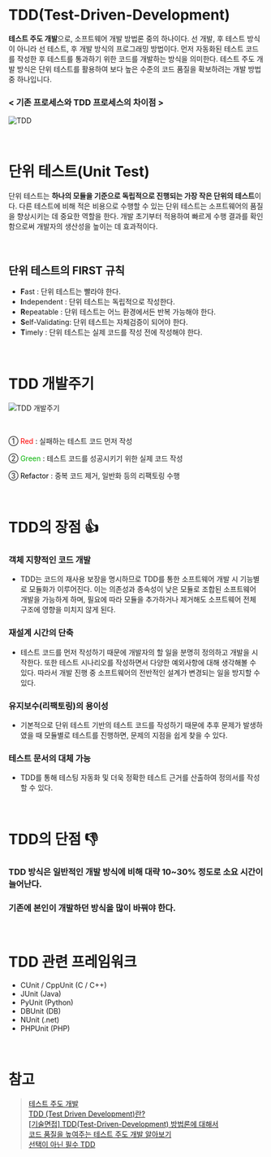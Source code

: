 # TDD(Test-Driven-Development)

**테스트 주도 개발**으로, 소프트웨어 개발 방법론 중의 하나이다. 선 개발, 후 테스트 방식이 아니라 선 테스트, 후 개발 방식의 프로그래밍 방법이다. 먼저 자동화된 테스트 코드를 작성한 후 테스트를 통과하기 위한 코드를 개발하는 방식을 의미한다. 테스트 주도 개발 방식은 단위 테스트를 활용하여 보다 높은 수준의 코드 품질을 확보하려는 개발 방법 중 하나입니다.

### **< 기존 프로세스와 TDD 프로세스의 차이점 >**

![TDD](https://mblogthumb-phinf.pstatic.net/MjAyMDA2MjNfNSAg/MDAxNTkyODk1MTA3NDAw.VWU7ACZuSTKBuwTuHhCDl7aREyYLLc5KWHF1F4BPv3Eg.-IOIW8rByR5v4iy7pkq2IwUrq5NkVOzgBSZJcYKsEMAg.PNG.etnersrd/tdd1.png?type=w800 "TDD")

<br/>

# 단위 테스트(Unit Test)

단위 테스트는 **하나의 모듈을 기준으로 독립적으로 진행되는 가장 작은 단위의 테스트**이다. 다른 테스트에 비해 적은 비용으로 수행할 수 있는 단위 테스트는 소프트웨어의 품질을 향상시키는 데 중요한 역할을 한다. 개발 초기부터 적용하여 빠르게 수행 결과를 확인함으로써 개발자의 생산성을 높이는 데 효과적이다.

<br/>

## 단위 테스트의 FIRST 규칙

- **F**ast : 단위 테스트는 빨라야 한다.
- **I**ndependent : 단위 테스트는 독립적으로 작성한다.
- **R**epeatable : 단위 테스트는 어느 환경에서든 반복 가능해야 한다.
- **S**elf-Validating: 단위 테스트는 자체검증이 되어야 한다.
- **T**imely : 단위 테스트는 실제 코드를 작성 전에 작성해야 한다.

<br/>

# TDD 개발주기

![TDD 개발주기](https://blog.kakaocdn.net/dn/bCfWaY/btrj3XXOukQ/ZjVkmKt2Kjyyys7Stnok3k/img.png "TDD 개발주기")

<br/>

① <span style="color:#FF0000">Red</span> : 실패하는 테스트 코드 먼저 작성

② <span style="color:#04B404">Green</span> : 테스트 코드를 성공시키기 위한 실제 코드 작성

③ <span style="color:#000000">Refactor</span> : 중복 코드 제거, 일반화 등의 리팩토링 수행

<br/>

# TDD의 장점 👍

### 객체 지향적인 코드 개발

- TDD는 코드의 재사용 보장을 명시하므로 TDD를 통한 소프트웨어 개발 시 기능별로 모듈화가 이루어진다. 이는 의존성과 종속성이 낮은 모듈로 조합된 소프트웨어 개발을 가능하게 하며, 필요에 따라 모듈을 추가하거나 제거해도 소프트웨어 전체 구조에 영향을 미치지 않게 된다.

### 재설계 시간의 단축

- 테스트 코드를 먼저 작성하기 때문에 개발자의 할 일을 분명히 정의하고 개발을 시작한다. 또한 테스트 시나리오를 작성하면서 다양한 예외사항에 대해 생각해볼 수 있다. 따라서 개발 진행 중 소프트웨어의 전반적인 설계가 변경되는 일을 방지할 수 있다.

### 유지보수(리팩토링)의 용이성

- 기본적으로 단위 테스트 기반의 테스트 코드를 작성하기 때문에 추후 문제가 발생하였을 때 모듈별로 테스트를 진행하면, 문제의 지점을 쉽게 찾을 수 있다.

### 테스트 문서의 대체 가능

- TDD를 통해 테스팅 자동화 및 더욱 정확한 테스트 근거를 산출하여 정의서를 작성할 수 있다.

<br/>

# TDD의 단점 👎

### TDD 방식은 일반적인 개발 방식에 비해 대략 10~30% 정도로 소요 시간이 늘어난다.

### 기존에 본인이 개발하던 방식을 많이 바꿔야 한다.

<br/>

# TDD 관련 프레임워크

- CUnit / CppUnit (C / C++)
- JUnit (Java)
- PyUnit (Python)
- DBUnit (DB)
- NUnit (.net)
- PHPUnit (PHP)

<br/>

# 참고

> [테스트 주도 개발](http://www.incodom.kr/%ED%85%8C%EC%8A%A4%ED%8A%B8_%EC%A3%BC%EB%8F%84_%EA%B0%9C%EB%B0%9C)  
> [TDD (Test Driven Development)란?](https://zoosso.tistory.com/1055)  
> [[기술면접] TDD(Test-Driven-Development) 방법론에 대해서](https://wooaoe.tistory.com/33)  
> [코드 품질을 높여주는 테스트 주도 개발 알아보기](https://www.samsungsds.com/kr/insights/Test-Driven-Development.html?referrer=https://wooaoe.tistory.com/33)  
> [선택이 아닌 필수 TDD](https://ahea.wordpress.com/2018/09/10/%EC%84%A0%ED%83%9D%EC%9D%B4-%EC%95%84%EB%8B%8C-%ED%95%84%EC%88%98-tdd/)
